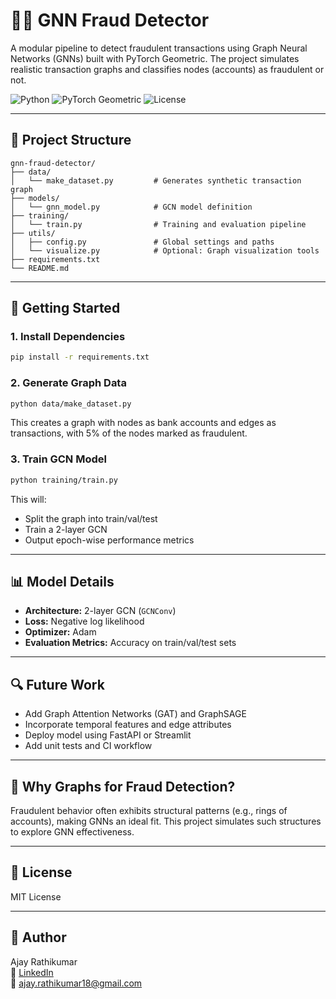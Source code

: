 # 🕵️‍♂️ GNN Fraud Detector

A modular pipeline to detect fraudulent transactions using Graph Neural Networks (GNNs) built with PyTorch Geometric. The project simulates realistic transaction graphs and classifies nodes (accounts) as fraudulent or not.

![Python](https://img.shields.io/badge/Python-3.10-blue)
![PyTorch Geometric](https://img.shields.io/badge/PyTorch%20Geometric-2.4.0-orange)
![License](https://img.shields.io/badge/License-MIT-green)

---

## 📁 Project Structure

```
gnn-fraud-detector/
├── data/
│   └── make_dataset.py         # Generates synthetic transaction graph
├── models/
│   └── gnn_model.py            # GCN model definition
├── training/
│   └── train.py                # Training and evaluation pipeline
├── utils/
│   ├── config.py               # Global settings and paths
│   └── visualize.py            # Optional: Graph visualization tools
├── requirements.txt
└── README.md
```

---

## 🚀 Getting Started

### 1. Install Dependencies

```bash
pip install -r requirements.txt
```

### 2. Generate Graph Data

```bash
python data/make_dataset.py
```

This creates a graph with nodes as bank accounts and edges as transactions, with 5% of the nodes marked as fraudulent.

### 3. Train GCN Model

```bash
python training/train.py
```

This will:
- Split the graph into train/val/test
- Train a 2-layer GCN
- Output epoch-wise performance metrics

---

## 📊 Model Details

- **Architecture:** 2-layer GCN (`GCNConv`)
- **Loss:** Negative log likelihood
- **Optimizer:** Adam
- **Evaluation Metrics:** Accuracy on train/val/test sets

---

## 🔍 Future Work

- Add Graph Attention Networks (GAT) and GraphSAGE
- Incorporate temporal features and edge attributes
- Deploy model using FastAPI or Streamlit
- Add unit tests and CI workflow

---

## 🧠 Why Graphs for Fraud Detection?

Fraudulent behavior often exhibits structural patterns (e.g., rings of accounts), making GNNs an ideal fit. This project simulates such structures to explore GNN effectiveness.

---

## 📄 License

MIT License

---

## 👤 Author

Ajay Rathikumar  
🔗 [LinkedIn](https://www.linkedin.com/in/ajay-a-iiserpune)  
📧 ajay.rathikumar18@gmail.com
